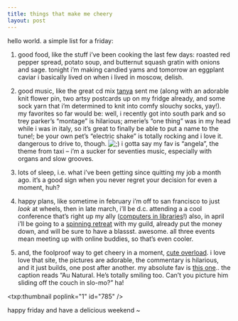 ```yaml
---
title: things that make me cheery
layout: post
---
```


hello world. a simple list for a friday:

1) good food, like the stuff i&#8217;ve been cooking the last few days: roasted red pepper spread, potato soup, and butternut squash gratin with onions and sage. tonight i&#8217;m making candied yams and tomorrow an eggplant caviar i basically lived on when i lived in moscow, delish. 

2) good music, like the great cd mix [tanya][1] sent me (along with an adorable knit flower pin, two artsy postcards up on my fridge already, and some sock yarn that i&#8217;m determined to knit into comfy slouchy socks, yay!). my favorites so far would be: well, i recently got into south park and so trey parker&#8217;s &#8220;montage&#8221; is hilarious; amerie&#8217;s &#8220;one thing&#8221; was in my head while i was in italy, so it&#8217;s great to finally be able to put a name to the tune!; be your own pet&#8217;s &#8220;electric shake&#8221; is totally rocking and i love it. dangerous to drive to, though. <img src="http://localhost:8888/wordpress/wp-includes/images/smilies/icon_wink.gif" alt=";)" class="wp-smiley" /> i gotta say my fav is &#8220;angela&#8221;, the theme from taxi &#8211; i&#8217;m a sucker for seventies music, especially with organs and slow grooves.

3) lots of sleep, i.e. what i&#8217;ve been getting since quitting my job a month ago. it&#8217;s a good sign when you never regret your decision for even a moment, huh?

3) happy plans, like sometime in february i&#8217;m off to san francisco to just *look* at wheels, then in late march, i&#8217;ll be d.c. attending a a cool conference that&#8217;s right up my ally ([computers in libraries][2]!) also, in april i&#8217;ll be going to a [spinning retreat][3] with my guild, already put the money down, and will be sure to have a blassst. awesome. all three events mean meeting up with online buddies, so that&#8217;s even cooler.

4) and, the foolproof way to get cheery in a moment, [cute overload][4]. i love love that site, the pictures are adorable, the commentary is hilarious, and it just builds, one post after another. my absolute fav is [this one][5].. the caption reads &#8220;Au Natural. He&#8217;s totally smiling too. Can&#8217;t you picture him sliding off the couch in slo-mo?&#8221; ha! 

<span class="pic3"><txp:thumbnail poplink="1" id="785" /></span>

happy friday and have a delicious weekend ~

 [1]: http://tangodiva.typepad.com/my_weblog/
 [2]: http://www.infotoday.com/cil2006/
 [3]: http://glasg.org/mtgs-events.asp
 [4]: http://mfrost.typepad.com/cute_overload/
 [5]: http://mfrost.typepad.com/cute_overload/2005/12/au_naturale.html